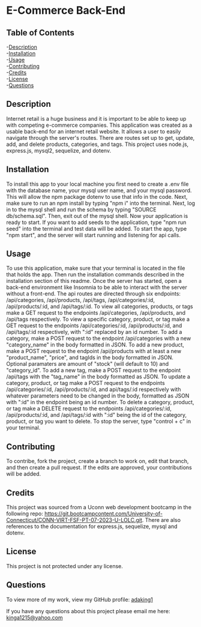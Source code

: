 # E-Commerce Back-End

## Table of Contents
-[Description](#description)  
-[Installation](#installation)  
-[Usage](#usage)  
-[Contributing](#contributing)  
-[Credits](#credits)  
-[License](#license)  
-[Questions](#questions)

## Description
Internet retail is a huge business and it is important to be able to keep up with competing e-commerce companies. This application was created as a usable back-end for an internet retail website. It allows a user to easily navigate through the server's routes. There are routes set up to get, update, add, and delete products, categories, and tags. This project uses node.js, express.js, mysql2, sequelize, and dotenv.

## Installation
To install this app to your local machine you first need to create a .env file with the database name, your mysql user name, and your mysql password. This will allow the npm package dotenv to use that info in the code. Next, make sure to run an npm install by typing "npm i" into the terminal. Next, log in to the mysql shell and run the schema by typing "SOURCE db/schema.sql". Then, exit out of the mysql shell. Now your application is ready to start. If you want to add seeds to the application, type "npm run seed" into the terminal and test data will be added. To start the app, type "npm start", and the server will start running and listening for api calls.

## Usage
To use this application, make sure that your terminal is located in the file that holds the app. Then run the installation commands described in the installation section of this readme. Once the server has started, open a back-end environment like Insomnia to be able to interact with the server without a front-end. The api routes are directed through six endpoints: /api/categories, /api/products, /api/tags, /api/categories/:id, /api/products/:id, and /api/tags/:id. To view all categories, products, or tags make a GET request to the endpoints /api/categories, /api/products, and /api/tags respectively. To view a specific category, product, or tag make a GET request to the endpoints /api/categories/:id, /api/products/:id,  and /api/tags/:id respectively, with ":id" replaced by an id number. To add a category, make a POST request to the endpoint /api/categories with a new "category_name" in the body formatted in JSON. To add a new product, make a POST request to the endpoint /api/products with at least a new "product_name", "price", and tagIds in the body formatted in JSON. Optional paramaters are amount of "stock" (will default to 10) and "category_id". To add a new tag, make a POST request to the endpoint /api/tags with the "tag_name" in the body formatted as JSON. To update a category, product, or tag make a POST request to the endpoints /api/categories/:id, /api/products/:id, and api/tags/:id respectively with whatever parameters need to be changed in the body, formatted as JSON with ":id" in the endpoint being an id number. To delete a category, product, or tag make a DELETE request to the endpoints /api/categories/:id, /api/products/:id, and /api/tags/:id with ":id" being the id of the category, product, or tag you want to delete. To stop the server, type "control + c" in your terminal.

## Contributing
To contribe, fork the project, create a branch to work on, edit that branch, and then create a pull request. If the edits are approved, your contributions will be added.

## Credits
This project was sourced from a Uconn web development bootcamp in the following repo: https://git.bootcampcontent.com/University-of-Connecticut/CONN-VIRT-FSF-PT-07-2023-U-LOLC.git. There are also references to the documentation for express.js, sequelize, mysql and dotenv.

## License
This project is not protected under any license.

## Questions
To view more of my work, view my GitHub profile: [adaking1](https://github.com/adaking1)

If you have any questions about this project please email me here: kinga1215@yahoo.com

